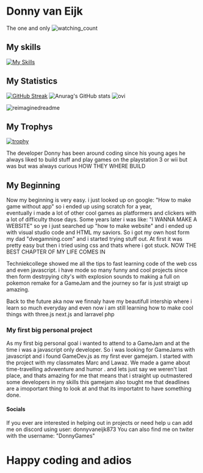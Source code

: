# Donny van Eijk
The one and only
<img src="https://komarev.com/ghpvc/?username=DonnyvanEijk&color=brightgreen" alt="watching_count" />
## My skills 
[![My Skills](https://skillicons.dev/icons?i=js,html,css,react,next,laravel,figma,discord,dotnet,cs,c,cpp,haxe,python,java,ts,php,mysql)](https://skillicons.dev)

## My Statistics
[![GitHub Streak](https://streak-stats.demolab.com?user=DonnyvanEijk&theme=monokai&hide_border=false)](https://git.io/streak-stats) ![Anurag's GitHub stats](https://github-readme-stats.vercel.app/api?username=DonnyvanEijk&show_icons=true&theme=dracula)
<img src="https://github-readme-stats.vercel.app/api/top-langs?username=DonnyvanEijk&show_icons=true&locale=en&layout=compact&theme=chartreuse-dark" alt="ovi" />

<img src="https://myreadme.vercel.app/api/embed/DonnyvanEijk?panels=userstatistics,toprepositories,toplanguages,commitgraph" alt="reimaginedreadme" />

## My Trophys
[![trophy](https://github-profile-trophy.vercel.app/?username=DonnyvanEijk&theme=onedark)](https://github.com/ryo-ma/github-profile-trophy)


The developer Donny has been around coding since his young ages 
he always liked to build stuff and play games on the playstation 3 or wii but was but was always curious
HOW THEY WHERE BUILD

## My  Beginning

Now my beginning is very easy. i just looked up on google: "How to make game without app" so i ended up using scratch for a year,\
eventually i made a lot of other cool games as platformers and clickers with a lot of difficulty those days. Some years later i was like: "I WANNA MAKE A WEBSITE" 
so ye i just searched up "how to make website" and i ended up with visual studio code and HTML my saviors.
So i got my own host form my dad "dvegamning.com" and i started trying stuff out. At first it was pretty easy but then i tried using css and thats where i got stuck.
NOW THE BEST CHAPTER OF MY LIFE COMES IN

Techniekcollege showed me all the tips to fast learning code of the web css and even javascript. i have mode so many funny and cool projects since then form destrpying city's with explosion sounds to making a 
full on pokemon remake for a GameJam and the journey so far is just straigt up amazing. 

Back to the future aka now we finnaly have my beautifull intership where i learn so much everyday and even now i am still learning how to make cool things with three.js next.js and larravel php

### My first big personal project

As my first big personal goal i wanted to attend to a GameJam and at the time i was a javascript only developer. So i was looking for GameJams with javascript and i found GameDev.js as my first ever gamejam. I started with the
project with my classmates Marc and Lawaz. We made a game about time-travelling advwenture and humor . and lets just say we weren't last place, and thats amazing for me that means that i straight up outmastered some developers in my skills
this gamejam also tought me that deadlines are a imoportant thing to look at and that its importatnt to have something done.

#### Socials

If you ever are interested in helping out in projects or need help u can add me on discord using user: donnyvaneijk873  You can also find me on twiter with the username: "DonnyGames"

# Happy coding and adios

